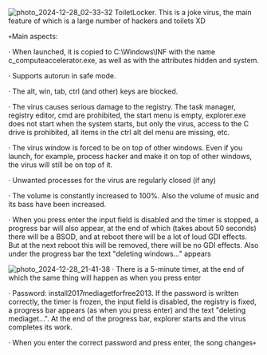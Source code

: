 ![photo_2024-12-28_02-33-32](https://github.com/user-attachments/assets/83bc6c5f-acdd-4430-b89f-2e653ae9c03c)
ToiletLocker. This is a joke virus, the main feature of which is a large number of hackers and toilets XD

`+`Main aspects:

· When launched, it is copied to C:\Windows\INF with the name c_computeaccelerator.exe, as well as with the attributes hidden and system.

· Supports autorun in safe mode.

· The alt, win, tab, ctrl (and other) keys are blocked.

· The virus causes serious damage to the registry. The task manager, registry editor, cmd are prohibited, the start menu is empty, explorer.exe does not start when the system starts, but only the virus, access to the C drive is prohibited, all items in the ctrl alt del menu are missing, etc.

· The virus window is forced to be on top of other windows. Even if you launch, for example, process hacker and make it on top of other windows, the virus will still be on top of it.

· Unwanted processes for the virus are regularly closed (if any)

· The volume is constantly increased to 100%. Also the volume of music and its bass have been increased.

· When you press enter the input field is disabled and the timer is stopped, a progress bar will also appear, at the end of which (takes about 50 seconds) there will be a BSOD, and at reboot there will be a lot of loud GDI effects. But at the next reboot this will be removed, there will be no GDI effects. Also under the progress bar the text "deleting windows..." appears

![photo_2024-12-28_21-41-38](https://github.com/user-attachments/assets/64bc4bb9-f732-4518-8044-69553384e8e9)
· There is a 5-minute timer, at the end of which the same thing will happen as when you press enter

· Password: install2017mediagetforfree2013. If the password is written correctly, the timer is frozen, the input field is disabled, the registry is fixed, a progress bar appears (as when you press enter) and the text "deleting mediaget...". At the end of the progress bar, explorer starts and the virus completes its work.

· When you enter the correct password and press enter, the song changes`+`
